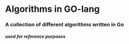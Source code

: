 # Algorithms in GO-lang

### A collection of different algorithms written in Go

##### used for reference purposes